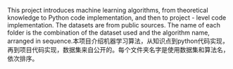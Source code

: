 This project introduces machine learning algorithms, from theoretical knowledge to Python code implementation, and then to project - level code implementation. The datasets are from public sources. The name of each folder is the combination of the dataset used and the algorithm name, arranged in sequence.本项目介绍机器学习算法，从知识点到python代码实现，再到项目代码实现，数据集来自公开的。每个文件夹名字是使用数据集和算法名，依次排序。
